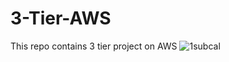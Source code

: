 # 3-Tier-AWS
This repo contains 3 tier project on AWS
![1subcal](https://github.com/user-attachments/assets/ce5e4d90-7a35-4f1f-8aab-89844233ceaf)
